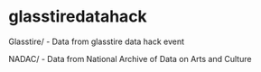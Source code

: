 # glasstiredatahack

Glasstire/ - Data from glasstire data hack event

NADAC/ - Data from National Archive of Data on Arts and Culture
